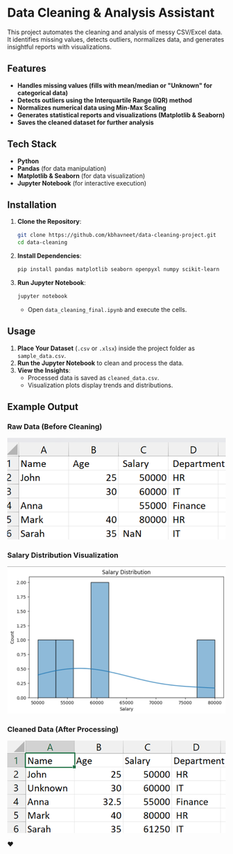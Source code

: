 # Data Cleaning & Analysis Assistant

This project automates the cleaning and analysis of messy CSV/Excel data. It identifies missing values, detects outliers, normalizes data, and generates insightful reports with visualizations.

## Features

- **Handles missing values (fills with mean/median or "Unknown" for categorical data)**
- **Detects outliers using the Interquartile Range (IQR) method**
- **Normalizes numerical data using Min-Max Scaling**
- **Generates statistical reports and visualizations (Matplotlib & Seaborn)**
- **Saves the cleaned dataset for further analysis**

## Tech Stack

- **Python** 
- **Pandas** (for data manipulation)
- **Matplotlib & Seaborn** (for data visualization)
- **Jupyter Notebook** (for interactive execution)

## Installation

1. **Clone the Repository**:
   ```sh
   git clone https://github.com/kbhavneet/data-cleaning-project.git
   cd data-cleaning
   ```
2. **Install Dependencies**:
   ```sh
   pip install pandas matplotlib seaborn openpyxl numpy scikit-learn
   ```
3. **Run Jupyter Notebook**:
   ```sh
   jupyter notebook
   ```
   - Open `data_cleaning_final.ipynb` and execute the cells.

## Usage

1. **Place Your Dataset** (`.csv` or `.xlsx`) inside the project folder as `sample_data.csv`.
2. **Run the Jupyter Notebook** to clean and process the data.
3. **View the Insights**:
   - Processed data is saved as `cleaned_data.csv`.
   - Visualization plots display trends and distributions.

## Example Output

### **Raw Data (Before Cleaning)**

![sample_data.csv](image.png)

### Salary Distribution Visualization

![alt text](image-2.png)

### **Cleaned Data (After Processing)**

![cleaned_data.csv](image-1.png)

❤️

